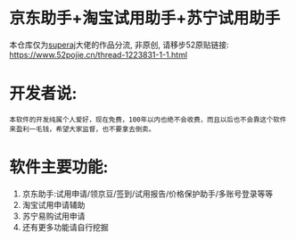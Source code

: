 # 京东助手+淘宝试用助手+苏宁试用助手
本仓库仅为[superaj](https://www.52pojie.cn/home.php?mod=space&uid=550011)大佬的作品分流, 非原创, 请移步52原贴链接: https://www.52pojie.cn/thread-1223831-1-1.html

# 开发者说:
```
本软件的开发纯属个人爱好，现在免费，100年以内也绝不会收费，而且以后也不会靠这个软件来盈利一毛钱，希望大家监督，也不要拿去倒卖。
```
# 软件主要功能:
1. 京东助手:试用申请/领京豆/签到/试用报告/价格保护助手/多账号登录等等
2. 淘宝试用申请辅助
3. 苏宁易购试用申请
4. 还有更多功能请自行挖掘

